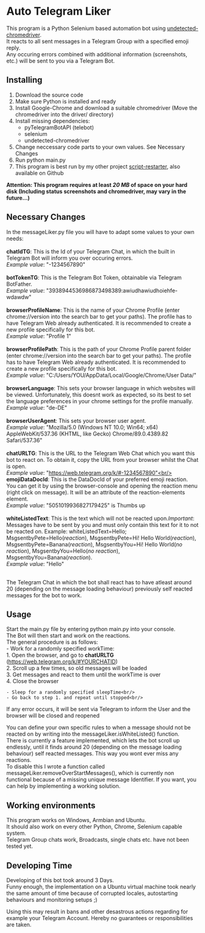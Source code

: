 # Auto Telegram Liker
This program is a Python Selenium based automation bot using [undetected-chromedriver](https://github.com/ultrafunkamsterdam/undetected-chromedriver).<br/>
It reacts to all sent messages in a Telegram Group with a specified emoji reply.<br/>
Any occuring errors combined with additional information (screenshots, etc.) will be sent to you via a Telegram Bot.<br/>


## Installing
1. Download the source code<br/>
2. Make sure Python is installed and ready<br/>
3. Install Google-Chrome and download a suitable chromedriver (Move the chromedriver into the driver/ directory)<br/>
4. Install missing dependencies:<br/>
    - pyTelegramBotAPI (telebot)<br/>
    - selenium<br/>
	- undetected-chromedriver<br/>
5. Change neccessary code parts to your own values. See Necessary Changes<br/>
6. Run python main.py<br/>
7. This program is best run by my other project [script-restarter](https://github.com/Bastieisendick/script-restarter), also available on Github<br/>

**Attention: This program requires at least _20 MB_ of space on your hard disk (Including status screenshots and chromedriver, may vary in the future...)**


## Necessary Changes
In the messageLiker.py file you will have to adapt some values to your own needs:<br/><br/>
**chatIdTG**: This is the Id of your Telegram Chat, in which the built in Telegram Bot will inform you over occuring errors.<br/>*Example value*: "-1234567890"<br/><br/>
**botTokenTG**: This is the Telegram Bot Token, obtainable via Telegram BotFather.<br/>*Example value*: "3938944536986873498389:awiudhawiudhoiehfe-wdawdw"<br/><br/>
**browserProfileName**: This is the name of your Chrome Profile (enter chrome://version into the search bar to get your paths). The profile has to have Telegram Web already authenticated. It is recommended to create a new profile specifically for this bot.<br/>*Example value*: "Profile 1"<br/><br/>
**browserProfilePath**: This is the path of your Chrome Profile parent folder (enter chrome://version into the search bar to get your paths). The profile has to have Telegram Web already authenticated. It is recommended to create a new profile specifically for this bot.<br/>*Example value*: "C:/Users/YOU/AppData/Local/Google/Chrome/User Data/"<br/><br/>
**browserLanguage**: This sets your browser language in which websites will be viewed. Unfortunately, this doesnt work as expected, so its best to set the language preferences in your chrome settings for the profile manually.<br/>*Example value*: "de-DE"<br/><br/>
**browserUserAgent**: This sets your browser user agent.<br/>*Example value*: "Mozilla/5.0 (Windows NT 10.0; Win64; x64) AppleWebKit/537.36 (KHTML, like Gecko) Chrome/89.0.4389.82 Safari/537.36"<br/><br/>
**chatURLTG**: This is the URL to the Telegram Web Chat which you want this bot to react on. To obtain it, copy the URL from your browser whilst the Chat is open.<br/>*Example value*: "https://web.telegram.org/k/#-1234567890"<br/><br/>
**emojiDataDocId**: This is the DataDocId of your preferred emoji reaction. You can get it by using the browser-console and opening the reaction menu (right click on message). It will be an attribute of the reaction-elements element.<br/>*Example value*: "5051019936827179425" is Thumbs up<br/><br/>
**whiteListedText**: This is the text which will not be reacted upon.*Important*: Messages have to be sent by you and must only contain this text for it to not be reacted on. Example: whiteListedText=Hello; MsgsentbyPete=Hello(*reaction*), MsgsentbyPete=Hi! Hello World(*reaction*), MsgsentbyPete=Banana(*reaction*), MsgsentbyYou=Hi! Hello World(*no reaction*), MsgsentbyYou=Hello(*no reaction*), MsgsentbyYou=Banana(*reaction*).<br/>*Example value*: "Hello"<br/><br/>


The Telegram Chat in which the bot shall react has to have atleast around 20 (depending on the message loading behaviour) previously self reacted messages for the bot to work.<br/>


## Usage
Start the main.py file by entering python main.py into your console.<br/>
The Bot will then start and work on the reactions.<br/>
The general procedure is as follows:<br/>
	- Work for a randomly specified workTime:<br/>
		1. Open the browser, and go to **chatURLTG** (https://web.telegram.org/k/#YOURCHATID)<br/>
		2. Scroll up a few times, so old messages will be loaded<br/>
		3. Get messages and react to them until the workTime is over<br/>
		4. Close the browser<br/>
		
		
	- Sleep for a randomly specified sleepTime<br/>
	- Go back to step 1. and repeat until stopped<br/>

 If any error occurs, it will be sent via Telegram to inform the User and the browser will be closed and reopened<br/>	
	
	
You can define your own specific rules to when a message should not be reacted on by writing into the messageLiker.isWhiteListed() function.<br/>
There is currently a feature implemented, which lets the bot scroll up endlessly, until it finds around 20 (depending on the message loading behaviour) self reacted messages. This way you wont ever miss any reactions.<br/>
To disable this I wrote a function called messageLiker.removeOverStartMessages(), which is currently non functional because of a missing unique message Identifier. If you want, you can help by implementing a working solution.<br/>

	
	
## Working environments
This program works on Windows, Armbian and Ubuntu.<br/>
It should also work on every other Python, Chrome, Selenium capable system.<br/>
Telegram Group chats work, Broadcasts, single chats etc. have not been tested yet.<br/>


## Developing Time
Developing of this bot took around 3 Days.<br/>
Funny enough, the implementation on a Ubuntu virtual machine took nearly the same amount of time because of corrupted locales, autostarting behaviours and monitoring setups ;)<br/>




Using this may result in bans and other desastrous actions regarding for example your Telegram Account. Hereby no guarantees or responsibilities are taken.
